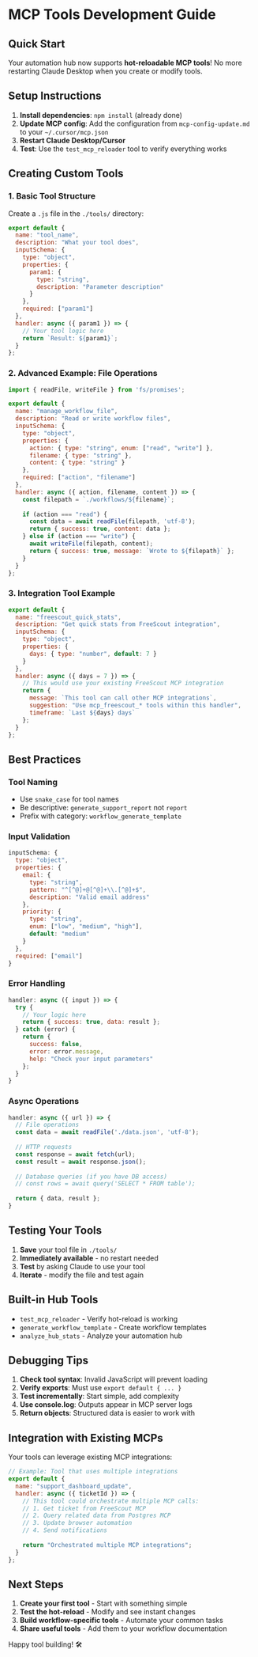 # MCP Tools Development Guide

## Quick Start

Your automation hub now supports **hot-reloadable MCP tools**! No more restarting Claude Desktop when you create or modify tools.

## Setup Instructions

1. **Install dependencies**: `npm install` (already done)
2. **Update MCP config**: Add the configuration from `mcp-config-update.md` to your `~/.cursor/mcp.json`
3. **Restart Claude Desktop/Cursor**
4. **Test**: Use the `test_mcp_reloader` tool to verify everything works

## Creating Custom Tools

### 1. Basic Tool Structure

Create a `.js` file in the `./tools/` directory:

```javascript
export default {
  name: "tool_name",
  description: "What your tool does",
  inputSchema: {
    type: "object",
    properties: {
      param1: {
        type: "string", 
        description: "Parameter description"
      }
    },
    required: ["param1"]
  },
  handler: async ({ param1 }) => {
    // Your tool logic here
    return `Result: ${param1}`;
  }
};
```

### 2. Advanced Example: File Operations

```javascript
import { readFile, writeFile } from 'fs/promises';

export default {
  name: "manage_workflow_file",
  description: "Read or write workflow files",
  inputSchema: {
    type: "object",
    properties: {
      action: { type: "string", enum: ["read", "write"] },
      filename: { type: "string" },
      content: { type: "string" }
    },
    required: ["action", "filename"]
  },
  handler: async ({ action, filename, content }) => {
    const filepath = `./workflows/${filename}`;
    
    if (action === "read") {
      const data = await readFile(filepath, 'utf-8');
      return { success: true, content: data };
    } else if (action === "write") {
      await writeFile(filepath, content);
      return { success: true, message: `Wrote to ${filepath}` };
    }
  }
};
```

### 3. Integration Tool Example

```javascript
export default {
  name: "freescout_quick_stats",
  description: "Get quick stats from FreeScout integration",
  inputSchema: {
    type: "object",
    properties: {
      days: { type: "number", default: 7 }
    }
  },
  handler: async ({ days = 7 }) => {
    // This would use your existing FreeScout MCP integration
    return {
      message: `This tool can call other MCP integrations`,
      suggestion: "Use mcp_freescout_* tools within this handler",
      timeframe: `Last ${days} days`
    };
  }
};
```

## Best Practices

### Tool Naming
- Use `snake_case` for tool names
- Be descriptive: `generate_support_report` not `report`
- Prefix with category: `workflow_generate_template`

### Input Validation
```javascript
inputSchema: {
  type: "object",
  properties: {
    email: {
      type: "string",
      pattern: "^[^@]+@[^@]+\\.[^@]+$",
      description: "Valid email address"
    },
    priority: {
      type: "string", 
      enum: ["low", "medium", "high"],
      default: "medium"
    }
  },
  required: ["email"]
}
```

### Error Handling
```javascript
handler: async ({ input }) => {
  try {
    // Your logic here
    return { success: true, data: result };
  } catch (error) {
    return { 
      success: false, 
      error: error.message,
      help: "Check your input parameters"
    };
  }
}
```

### Async Operations
```javascript
handler: async ({ url }) => {
  // File operations
  const data = await readFile('./data.json', 'utf-8');
  
  // HTTP requests
  const response = await fetch(url);
  const result = await response.json();
  
  // Database queries (if you have DB access)
  // const rows = await query('SELECT * FROM table');
  
  return { data, result };
}
```

## Testing Your Tools

1. **Save** your tool file in `./tools/`
2. **Immediately available** - no restart needed
3. **Test** by asking Claude to use your tool
4. **Iterate** - modify the file and test again

## Built-in Hub Tools

- `test_mcp_reloader` - Verify hot-reload is working
- `generate_workflow_template` - Create workflow templates  
- `analyze_hub_stats` - Analyze your automation hub

## Debugging Tips

1. **Check tool syntax**: Invalid JavaScript will prevent loading
2. **Verify exports**: Must use `export default { ... }`
3. **Test incrementally**: Start simple, add complexity
4. **Use console.log**: Outputs appear in MCP server logs
5. **Return objects**: Structured data is easier to work with

## Integration with Existing MCPs

Your tools can leverage existing MCP integrations:

```javascript
// Example: Tool that uses multiple integrations
export default {
  name: "support_dashboard_update",
  handler: async ({ ticketId }) => {
    // This tool could orchestrate multiple MCP calls:
    // 1. Get ticket from FreeScout MCP
    // 2. Query related data from Postgres MCP  
    // 3. Update browser automation
    // 4. Send notifications
    
    return "Orchestrated multiple MCP integrations";
  }
};
```

## Next Steps

1. **Create your first tool** - Start with something simple
2. **Test the hot-reload** - Modify and see instant changes  
3. **Build workflow-specific tools** - Automate your common tasks
4. **Share useful tools** - Add them to your workflow documentation

Happy tool building! 🛠️
